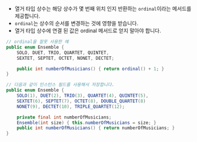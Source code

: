 * 열거 타입 상수는 해당 상수가 몇 번째 위치 인지 반환하는 `ordinal`이라는 메서드를 제공합니다.
* `ordinal`는 상수의 순서를 변경하는 것에 영향을 받습니다.
* 열거 타입 상수에 연결 된 값은 ordinal 메서드로 얻지 말아야 합니다. 
```java
// ordinal을 잘못 사용한 예 
public enum Ensemble {
    SOLO, DUET, TRIO, QUARTET, QUINTET,
    SEXTET, SEPTET, OCTET, NONET, DECTET;

    public int numberOfMusicians() { return ordinal() + 1; }
}

// 다음과 같이 인스턴스 필드를 사용해서 저장합니다.
public enum Ensemble {
    SOLO(1), DUET(2), TRIO(3), QUARTET(4), QUINTET(5),
    SEXTET(6), SEPTET(7), OCTET(8), DOUBLE_QUARTET(8)
    NONET(9), DECTET(10), TRIPLE_QUARTET(12);

    private final int numberOfMusicians;
    Ensemble(int size) { this.numberOfMusicians = size; }
    public int numberOfMusicians() { return numberOfMusicians; }
}
```
